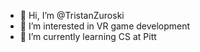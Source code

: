 - 👋 Hi, I’m @TristanZuroski
- 👀 I’m interested in VR game development
- 🌱 I’m currently learning CS at Pitt

<!---
TristanZuroski/TristanZuroski is a ✨ special ✨ repository because its `README.md` (this file) appears on your GitHub profile.
You can click the Preview link to take a look at your changes.
--->
